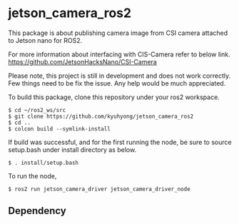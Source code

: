 # jetson_camera_ros2

This package is about publishing camera image from CSI camera attached to Jetson nano for ROS2.

For more information about interfacing with CIS-Camera refer to below link.  
https://github.com/JetsonHacksNano/CSI-Camera

Please note, this project is still in development and does not work correctly.  
Few things need to be fix the issue.  Any help would be much appreciated. 

To build this package, clone this repository under your ros2 workspace.  

```
$ cd ~/ros2_ws/src
$ git clone https://github.com/kyuhyong/jetson_camera_ros2
$ cd ..
$ colcon build --symlink-install
```
If build was successful, and for the first running the node, be sure to source setup.bash under install directory as below.  

```
$ . install/setup.bash
```
To run the node,
```
$ ros2 run jetson_camera_driver jetson_camera_driver_node
```

## Dependency

